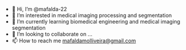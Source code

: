 - 👋 Hi, I’m @mafalda-22
- 👀 I’m interested in medical imaging processing and segmentation
- 🌱 I’m currently learning biomedical engineering and medical imaging segmentation
- 💞️ I’m looking to collaborate on ...
- 📫 How to reach me mafaldamolliveira@gmail.com

<!---
mafalda-22/mafalda-22 is a ✨ special ✨ repository because its `README.md` (this file) appears on your GitHub profile.
You can click the Preview link to take a look at your changes.
--->
